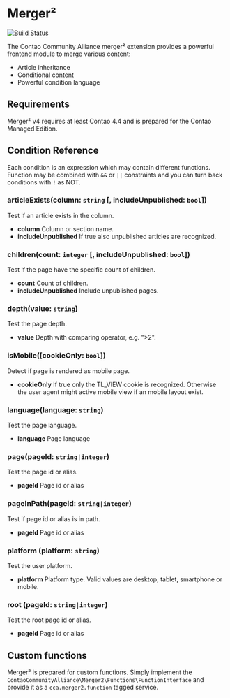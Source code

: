 Merger²
=======

[![Build Status](https://travis-ci.org/contao-community-alliance/merger2.png?branch=master)](https://travis-ci.org/contao-community-alliance/merger2)

The Contao Community Alliance merger² extension provides a powerful frontend module to merge various content:

 - Article inheritance
 - Conditional content
 - Powerful condition language

Requirements
------------

Merger² v4 requires at least Contao 4.4 and is prepared for the Contao Managed Edition.

Condition Reference
-------------------

Each condition is an expression which may contain different functions. Function may be combined with `&&` or `||` constraints and you can turn back conditions with `!` as NOT.

### articleExists(column: `string` [, includeUnpublished: `bool`])
Test if an article exists in the column.

 - **column**	Column or section name.
 - **includeUnpublished**	If true also unpublished articles are recognized.


### children(count: `integer` [, includeUnpublished: `bool`]) 
Test if the page have the specific count of children.

 - **count**	Count of children.
 - **includeUnpublished**	Include unpublished pages.


### depth(value: `string`) 
Test the page depth.

 - **value**	Depth with comparing operator, e.g. ">2".


### isMobile([cookieOnly: `bool`]) 
Detect if page is rendered as mobile page.

 - **cookieOnly**	If true only the TL_VIEW cookie is recognized. Otherwise the user agent might active mobile view
   if an mobile layout exist.


### language(language: `string`) 
Test the page language.

 - **language**	Page language


### page(pageId: `string|integer`) 
Test the page id or alias.

 - **pageId**	Page id or alias


### pageInPath(pageId: `string|integer`) 
Test if page id or alias is in path.

 - **pageId**	Page id or alias


### platform (platform: `string`) 
Test the user platform.

 - **platform**	Platform type. Valid values are desktop, tablet, smartphone or mobile.


### root (pageId: `string|integer`)
Test the root page id or alias.

 - **pageId**	Page id or alias
 

Custom functions
----------------

Merger² is prepared for custom functions. Simply implement the `ContaoCommunityAlliance\Merger2\Functions\FunctionInterface`
and provide it as a `cca.merger2.function` tagged service. 
